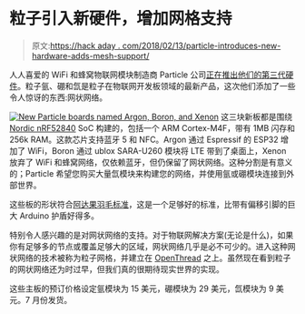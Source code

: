 # 粒子引入新硬件，增加网格支持

> 原文:[https://hack aday . com/2018/02/13/particle-introduces-new-hardware-adds-mesh-support/](https://hackaday.com/2018/02/13/particle-introduces-new-hardware-adds-mesh-support/)

人人喜爱的 WiFi 和蜂窝物联网模块制造商 Particle 公司[正在推出他们的第三代硬件](https://www.particle.io/mesh)。粒子氩、硼和氙是粒子在物联网开发板领域的最新产品，这次他们添加了一些令人惊讶的东西:网状网络。

[![New Particle boards named Argon, Boron, and Xenon](../Images/66ffaf25e1ae6e917f78b41d4b9aaa9d.png)](https://hackaday.com/wp-content/uploads/2018/02/3gndboard-condensed.jpg) 这三块新板都是围绕 [Nordic nRF52840](https://www.nordicsemi.com/eng/Products/nRF52840) SoC 构建的，包括一个 ARM Cortex-M4F，带有 1MB 闪存和 256k RAM。这款芯片支持蓝牙 5 和 NFC。Argon 通过 Espressif 的 ESP32 增加了 WiFi，Boron 通过 ublox SARA-U260 模块将 LTE 带到了桌面上，Xenon 放弃了 WiFi 和蜂窝网络，仅依赖蓝牙，但仍保留了网状网络。这种分割是有意义的；Particle 希望您购买大量氙模块来构建您的网络，并使用氩或硼模块连接到外部世界。

这些板的形状符合[阿达果羽毛标准](https://www.adafruit.com/feather)，这是一个足够好的标准，比带有偏移引脚的巨大 Arduino 护盾好得多。

特别令人感兴趣的是对网状网络的支持。对于物联网解决方案(无论是什么)，如果你有足够多的节点或覆盖足够大的区域，网状网络几乎是必不可少的。进入这种网状网络的技术被称为粒子网格，并建立在 [OpenThread](https://openthread.io/) 之上。虽然现在看到粒子的网状网络还为时过早，但我们真的很期待现实世界的实现。

这些主板的预订价格设定氩模块为 15 美元，硼模块为 29 美元，氙模块为 9 美元。7 月份发货。